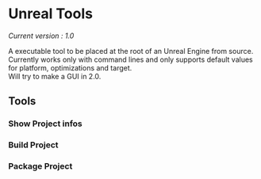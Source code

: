 # Unreal Tools
_Current version : 1.0_

A executable tool to be placed at the root of an Unreal Engine from source.  
Currently works only with command lines and only supports default values for platform, optimizations and target.  
Will try to make a GUI in 2.0.

## Tools  

### Show Project infos



### Build Project  



### Package Project

